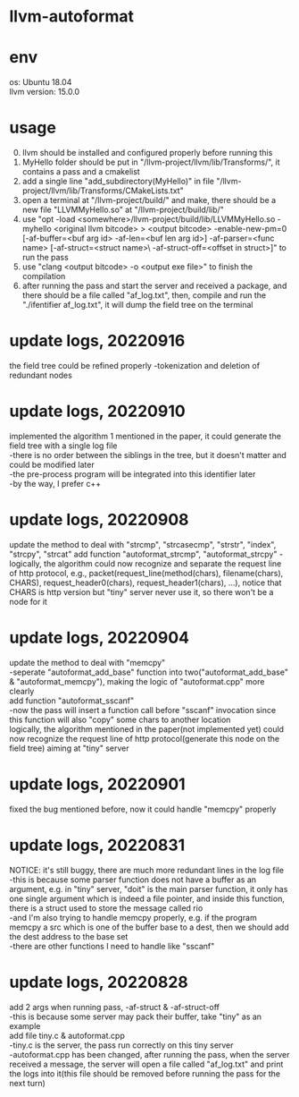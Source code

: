 # llvm-autoformat

# env
os: Ubuntu 18.04  
llvm version: 15.0.0

# usage
0. llvm should be installed and configured properly before running this  
1. MyHello folder should be put in "/llvm-project/llvm/lib/Transforms/", it contains a pass and a cmakelist  
2. add a single line "add_subdirectory(MyHello)" in file "/llvm-project/llvm/lib/Transforms/CMakeLists.txt"  
3. open a terminal at "/llvm-project/build/" and make, there should be a new file "LLVMMyHello.so" at "/llvm-project/build/lib/"  
4. use "opt -load \<somewhere\>/llvm-project/build/lib/LLVMMyHello.so -myhello \<original llvm bitcode\> \> \<output bitcode\> -enable-new-pm=0 \[-af-buffer=\<buf arg id\> -af-len=\<buf len arg id\>\] -af-parser=\<func name\> \[-af-struct=\<struct name\>\ -af-struct-off=\<offset in struct\>]" to run the pass  
5. use "clang \<output bitcode\> -o \<output exe file\>" to finish the compilation  
6. after running the pass and start the server and received a package, and there should be a file called "af_log.txt", then, compile and run the "./ifentifier af_log.txt", it will dump the field tree on the terminal  
  
# update logs, 20220916  
the field tree could be refined properly
-tokenization and deletion of redundant nodes
  
# update logs, 20220910  
implemented the algorithm 1 mentioned in the paper, it could generate the field tree with a single log file  
-there is no order between the siblings in the tree, but it doesn't matter and could be modified later  
-the pre-process program will be integrated into this identifier later  
-by the way, I prefer c++
 
# update logs, 20220908  
update the method to deal with "strcmp", "strcasecmp", "strstr", "index", "strcpy", "strcat"
add function "autoformat_strcmp", "autoformat_strcpy"
-logically, the algorithm could now recognize and separate the request line of http protocol, e.g., packet(request_line(method(chars), filename(chars), CHARS), request_header0(chars), request_header1(chars), ...), notice that CHARS is http version but "tiny" server never use it, so there won't be a node for it
  
# update logs, 20220904  
update the method to deal with "memcpy"  
-seperate "autoformat_add_base" function into two("autoformat_add_base" & "autoformat_memcpy"), making the logic of "autoformat.cpp" more clearly  
add function "autoformat_sscanf"  
-now the pass will insert a function call before "sscanf" invocation since this function will also "copy" some chars to another location  
logically, the algorithm mentioned in the paper(not implemented yet) could now recognize the request line of http protocol(generate this node on the field tree) aiming at "tiny" server  
  
# update logs, 20220901  
fixed the bug mentioned before, now it could handle "memcpy" properly  
  
# update logs, 20220831
NOTICE: it's still buggy, there are much more redundant lines in the log file  
-this is because some parser function does not have a buffer as an argument, e.g. in "tiny" server, "doit" is the main parser function, it only has one single argument which is indeed a file pointer, and inside this function, there is a struct used to store the message called rio  
-and I'm also trying to handle memcpy properly, e.g. if the program memcpy a src which is one of the buffer base to a dest, then we should add the dest address to the base set  
-there are other functions I need to handle like "sscanf"
  
# update logs, 20220828  
add 2 args when running pass, -af-struct & -af-struct-off  
-this is because some server may pack their buffer, take "tiny" as an example  
add file tiny.c & autoformat.cpp  
-tiny.c is the server, the pass run correctly on this tiny server  
-autoformat.cpp has been changed, after running the pass, when the server received a message, the server will open a file called "af_log.txt" and print the logs into it(this file should be removed before running the pass for the next turn)  

